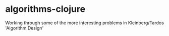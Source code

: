 # algorithms-clojure
Working through some of the more interesting problems in Kleinberg/Tardos 'Algorithm Design'
